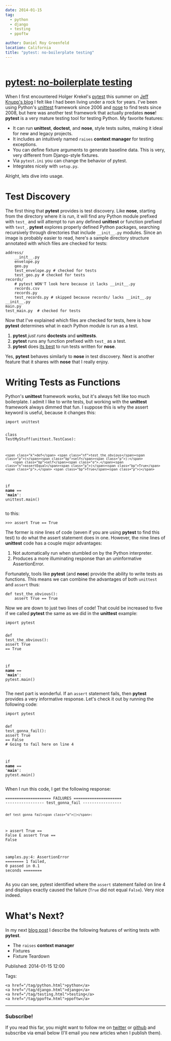 ```yaml
---
date: 2014-01-15
tag:
  - python
  - django
  - testing
  - ppoftw

author: Daniel Roy Greenfeld
location: California
title: "pytest: no-boilerplate testing"
---
```


<div class="twelve wide column">
  <h1 class="ui block header">
    <div class="content">
      <a href="/pytest-no-boilerplate-testing.html"
        >pytest: no-boilerplate testing</a
      >
    </div>
  </h1>
  <p>
    When I first encountered Holger Krekel's
    <a href="http://pytest.org/" target="_blank">pytest</a> this summer on
    <a
      href="http://www.jeffknupp.com/blog/2013/08/16/open-sourcing-a-python-project-the-right-way/"
      target="_blank"
      >Jeff Knupp's blog</a
    >
    I felt like I had been living under a rock for years. I've been using
    Python's
    <a href="http://docs.python.org/2/library/unittest.html" target="_blank"
      >unittest</a
    >
    framework since 2006 and
    <a href="https://pypi.python.org/pypi/nose" target="_blank">nose</a> to find
    tests since 2008, but here was another test framework that actually predates
    <strong>nose</strong>! <strong>pytest</strong> is a very mature testing tool
    for testing Python. My favorite features:
  </p>
  <ul>
    <li>
      It can run <strong>unittest</strong>, <strong>doctest</strong>, and
      <strong>nose</strong>, style tests suites, making it ideal for new and
      legacy projects.
    </li>
    <li>
      It includes an intuitively named <code>raises</code>
      <strong>context manager</strong> for testing exceptions.
    </li>
    <li>
      You can define fixture arguments to generate baseline data. This is very,
      very different from Django-style fixtures.
    </li>
    <li>Via <code>pytest.ini</code> you can change the behavior of pytest.</li>
    <li>Integrates nicely with <code>setup.py</code>.</li>
  </ul>
  <p>Alright, lets dive into usage.</p>
  <h1 id="test-discovery">Test Discovery</h1>
  <p>
    The first thing that <strong>pytest</strong> provides is test discovery.
    Like <strong>nose</strong>, starting from the directory where it is run, it
    will find any Python module prefixed with <code>test_</code> and will
    attempt to run any defined <strong>unittest</strong> or function prefixed
    with <code>test_</code>. <strong>pytest</strong> explores properly defined
    Python packages, searching recursively through directories that include
    <code>__init__.py</code> modules. Since an image is probably easier to read,
    here's a sample directory structure annotated with which files are checked
    for tests:
  </p>
  <div class="codehilite ui secondary segment">
    <pre><span></span><code>address/
    __init__.py
    envelope.py 
    geo.py 
    test_envelope.py <span class="c1"># checked for tests</span>
    test_geo.py <span class="c1"># checked for tests</span>
records/
    <span class="c1"># pytest WON'T look here because it lacks __init__.py</span>
    records.csv
    records.py
    test_records.py <span class="c1"># skipped because records/ lacks __init__.py</span>
__init__.py
main.py
test_main.py  <span class="c1"># checked for tests</span>
</code></pre>
  </div>
  <p>
    Now that I've explained which files are checked for tests, here is how
    <strong>pytest</strong> determines what in each Python module is run as a
    test.
  </p>
  <ol>
    <li>
      <strong>pytest</strong> <em>just runs</em> <strong>doctests</strong> and
      <strong>unittests</strong>.
    </li>
    <li>
      <strong>pytest</strong> runs any function prefixed with
      <code>test_</code> as a test.
    </li>
    <li>
      <strong>pytest</strong> does
      <a
        href="http://pytest.org/latest/nose.html#unsupported-idioms-known-issues"
        target="_blank"
        >its best</a
      >
      to run tests written for <strong>nose</strong>.
    </li>
  </ol>
  <p>
    Yes, <strong>pytest</strong> behaves similarly to <strong>nose</strong> in
    test discovery. Next is another feature that it shares with
    <strong>nose</strong> that I really enjoy.
  </p>
  <h1 id="writing-tests-as-functions">Writing Tests as Functions</h1>
  <p>
    Python's <strong>unittest</strong> framework works, but it's always felt
    like too much boilerplate. I admit I like to write tests, but working with
    the <strong>unittest</strong> framework always dimmed that fun. I suppose
    this is why the assert keyword is useful, because it changes this:
  </p>
  <div class="codehilite ui secondary segment">
    <pre><span></span><code><span class="kn">import</span> <span class="nn">unittest</span>

<span class="k">class</span> <span class="nc">TestMyStuff</span><span class="p">(</span><span class="n">unittest</span><span class="o">.</span><span class="n">TestCase</span><span class="p">):</span>

    <span class="k">def</span> <span class="nf">test_the_obvious</span><span class="p">(</span><span class="bp">self</span><span class="p">):</span>
        <span class="bp">self</span><span class="o">.</span><span class="n">assertEqual</span><span class="p">(</span><span class="bp">True</span><span class="p">,</span> <span class="bp">True</span><span class="p">)</span>

<span class="k">if</span> <span class="vm">**name**</span> <span class="o">==</span> <span class="s1">'**main**'</span><span class="p">:</span>
<span class="n">unittest</span><span class="o">.</span><span class="n">main</span><span class="p">()</span>
</code></pre>
  </div>

  <p>to this:</p>
  <div class="codehilite ui secondary segment">
    <pre><span></span><code><span class="o">&gt;&gt;&gt;</span> <span class="k">assert</span> <span class="bp">True</span> <span class="o">==</span> <span class="bp">True</span>
</code></pre>
  </div>
  <p>
    The former is nine lines of code (seven if you are using
    <strong>pytest</strong> to find this test) to do what the assert statement
    does in one. However, the nine lines of <strong>unittest</strong> code has a
    couple major advantages:
  </p>
  <ol>
    <li>Not automatically run when stumbled on by the Python interpreter.</li>
    <li>
      Produces a more illuminating response than an uninformative
      AssertionError.
    </li>
  </ol>
  <p>
    Fortunately, tools like <strong>pytest</strong> (and <strong>nose</strong>)
    provide the ability to write tests as functions. This means we can combine
    the advantages of both <code>unittest</code> and <code>assert</code> thus:
  </p>
  <div class="codehilite ui secondary segment">
    <pre><span></span><code><span class="k">def</span> <span class="nf">test_the_obvious</span><span class="p">():</span>
    <span class="k">assert</span> <span class="bp">True</span> <span class="o">==</span> <span class="bp">True</span>
</code></pre>
  </div>
  <p>
    Now we are down to just two lines of code! That could be increased to five
    if we called <strong>pytest</strong> the same as we did in the
    <strong>unittest</strong> example:
  </p>
  <div class="codehilite ui secondary segment">
    <pre><span></span><code><span class="kn">import</span> <span class="nn">pytest</span>

<span class="k">def</span> <span class="nf">test_the_obvious</span><span class="p">():</span>
<span class="k">assert</span> <span class="bp">True</span> <span class="o">==</span> <span class="bp">True</span>

<span class="k">if</span> <span class="vm">**name**</span> <span class="o">==</span> <span class="s1">'**main**'</span><span class="p">:</span>
<span class="n">pytest</span><span class="o">.</span><span class="n">main</span><span class="p">()</span>
</code></pre>
  </div>

  <p>
    The next part is wonderful. If an <code>assert</code> statement fails, then
    <strong>pytest</strong> provides a very informative response. Let's check it
    out by running the following code:
  </p>
  <div class="codehilite ui secondary segment">
    <pre><span></span><code><span class="kn">import</span> <span class="nn">pytest</span>

<span class="k">def</span> <span class="nf">test_gonna_fail</span><span class="p">():</span>
<span class="k">assert</span> <span class="bp">True</span> <span class="o">==</span> <span class="bp">False</span> <span class="c1"># Going to fail here on line 4</span>

<span class="k">if</span> <span class="vm">**name**</span> <span class="o">==</span> <span class="s1">'**main**'</span><span class="p">:</span>
<span class="n">pytest</span><span class="o">.</span><span class="n">main</span><span class="p">()</span>
</code></pre>
  </div>

  <p>When I run this code, I get the following response:</p>
  <div class="codehilite ui secondary segment">
    <pre><span></span><code><span class="o">====================</span> <span class="nv">FAILURES</span> <span class="o">=====================</span>
----------------- test_gonna_fail -----------------

    def test_gonna_fail<span class="o">()</span>:

&gt; assert <span class="nv">True</span> <span class="o">==</span> False
E assert <span class="nv">True</span> <span class="o">==</span> False

samples.py:4: <span class="nv">AssertionError</span>
<span class="o">========</span> <span class="m">1</span> failed, <span class="m">0</span> passed in <span class="m">0</span>.1 <span class="nv">seconds</span> <span class="o">========</span>
</code></pre>
  </div>

  <p>
    As you can see, pytest identified where the <code>assert</code> statement
    failed on line 4 and displays exactly caused the failure (<code>True</code>
    did not equal <code>False</code>). Very nice indeed.
  </p>
  <h1 id="whats-next">What's Next?</h1>
  <p>
    In my next
    <a
      href="https://pydanny.com/pytest-no-boilerplate-testing-2.html"
      target="_blank"
      >blog post</a
    >
    I describe the following features of writing tests with
    <strong>pytest</strong>.
  </p>
  <ul>
    <li>The <code>raises</code> <strong>context manager</strong></li>
    <li>Fixtures</li>
    <li>Fixture Teardown</li>
  </ul>
  <p>Published: 2014-01-15 12:00</p>
  <p>
    Tags:

    <a href="/tag/python.html">python</a>
    <a href="/tag/django.html">django</a>
    <a href="/tag/testing.html">testing</a>
    <a href="/tag/ppoftw.html">ppoftw</a>
  </p>
  <hr />
  <h3 class="ui header">Subscribe!</h3>
  <p>
    If you read this far, you might want to follow me on
    <a href="https://twitter.com/pydanny">twitter</a> or
    <a href="https://github.com/pydanny">github</a> and subscribe via email
    below (I'll email you new articles when I publish them).
  </p>
   
</div>
